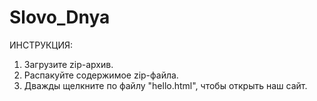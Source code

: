 # Slovo_Dnya

ИНСТРУКЦИЯ:
1) Загрузите zip-архив.
2) Распакуйте содержимое zip-файла.
3) Дважды щелкните по файлу "hello.html", чтобы открыть наш сайт.
